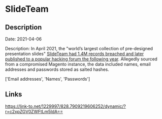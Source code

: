 # SlideTeam

## Description

Date: 2021-04-06

Description:
In April 2021, the &quot;world’s largest collection of pre-designed presentation slides&quot; <a href="https://news.kaduu.ch/2022/08/25/worlds-largest-supplier-of-powerpoint-content-hacked/" target="_blank" rel="noopener">SlideTeam had 1.4M records breached and later published to a popular hacking forum the following year</a>. Allegedly sourced from a compromised Magento instance, the data included names, email addresses and passwords stored as salted hashes.


['Email addresses', 'Names', 'Passwords']

## Links

https://link-to.net/1229997/828.7909219606252/dynamic/?r=c2xpZGV0ZWFtLm5ldA==